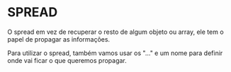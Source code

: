 # SPREAD

O spread em vez de recuperar o resto de algum objeto ou array, ele tem o papel de propagar as informações.

Para utilizar o spread, também vamos usar os "..." e um nome para definir onde vai ficar o que queremos propagar.
